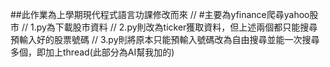 ##此作業為上學期現代程式語言功課修改而來
// #主要為yfinance爬尋yahoo股市
// 1.py為下載股市資料
// 2.py則改為ticker獲取資料，但上述兩個都只能搜尋預輸入好的股票號碼
// 3.py則將原本只能預輸入號碼改為自由搜尋並能一次搜尋多個，即加上thread(此部分為AI幫我加的)
